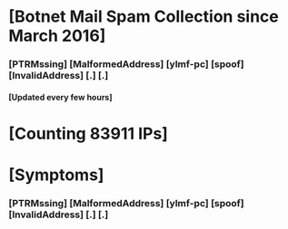 # [Botnet Mail Spam Collection since March 2016]
### [PTRMssing] [MalformedAddress] [ylmf-pc] [spoof] [InvalidAddress] [.] [.]
#### [Updated every few hours]

# [Counting 83911 IPs]

# [Symptoms] 
###   [PTRMssing] [MalformedAddress] [ylmf-pc] [spoof] [InvalidAddress] [.] [.]

